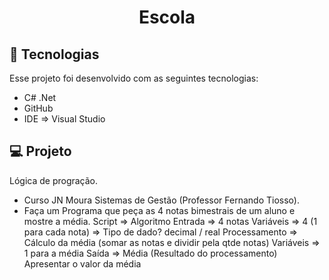 <h1 align="center"> Escola </h1>

## 🚀 Tecnologias

Esse projeto foi desenvolvido com as seguintes tecnologias:

- C# .Net
- GitHub
- IDE => Visual Studio

## 💻 Projeto

Lógica de progração.

- Curso JN Moura Sistemas de Gestão (Professor Fernando Tiosso).
- Faça um Programa que peça as 4 notas bimestrais de um aluno e mostre a média.
Script => Algoritmo
Entrada => 4 notas
	Variáveis => 4 (1 para cada nota) => Tipo de dado? decimal / real
Processamento => Cálculo da média (somar as notas e dividir pela qtde notas)
	Variáveis => 1 para a média
Saída => Média (Resultado do processamento)
	Apresentar o valor da média
